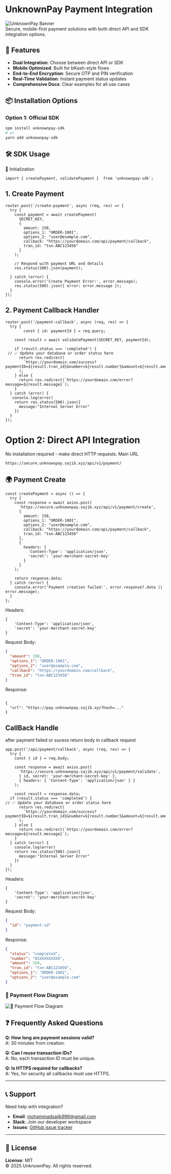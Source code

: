 # UnknownPay Payment Integration

![UnknownPay Banner](https://via.placeholder.com/1200x400?text=UnknownPay+Secure+Payments)  
Secure, mobile-first payment solutions with both direct API and SDK integration options.

## 🔑 Features

- **Dual Integration**: Choose between direct API or SDK
- **Mobile Optimized**: Built for bKash-style flows
- **End-to-End Encryption**: Secure OTP and PIN verification
- **Real-Time Validation**: Instant payment status updates
- **Comprehensive Docs**: Clear examples for all use cases

## 📦 Installation Options

### Option 1: Official SDK

```bash
npm install unknownpay-sdk
# or
yarn add unknownpay-sdk
```

## 🛠️ SDK Usage

🔹 Initialization

```
import { createPayment, validatePayment }  from 'unknownpay-sdk';
```

## 1. Create Payment

```
router.post('/create-payment', async (req, res) => {
  try {
    const payment = await createPayment(
      SECRET_KEY,
      {
        amount: 150,
        options_1: "ORDER-1001",
        options_2: "user@example.com",
        callback: "https://yourdomain.com/api/payment/callback",
        tran_id: "txn-ABC123456"
      }
    );

    // Respond with payment URL and details
    res.status(200).json(payment);

  } catch (error) {
    console.error('Create Payment Error:', error.message);
    res.status(500).json({ error: error.message });
  }
});
```

## 2. Payment Callback Handler

```
router.post('/payment-callback', async (req, res) => {
  try {
        const { id: paymentId } = req.query;

    const result = await validatePayment(SECRET_KEY, paymentId);

    if (result.status === 'completed') {
 // ✅ Update your database or order status here
      return res.redirect(
        `https://yourdomain.com/success?paymentID=${result.tran_id}&number=${result.number}&amount=${result.amount}`
      );
    } else {
      return res.redirect(`https://yourdomain.com/error?message=${result.message}`);
    }
  } catch (error) {
   console.log(error)
    return res.status(500).json({
      message:"Internal Server Error"
    })
  }
});

```

# Option 2: Direct API Integration

No installation required - make direct HTTP requests.
Main URL

```
https://secure.unknownpay.sajib.xyz/api/v1/payment/
```

## 🌍 Payment Create

```text
const createPayment = async () => {
  try {
    const response = await axios.post(
      'https://secure.unknownpay.sajib.xyz/api/v1/payment/create',
      {
        amount: 150,
        options_1: "ORDER-1001",
        options_2: "user@example.com",
        callback: "https://yourdomain.com/api/payment/callback",
        tran_id: "txn-ABC123456"
      },
      {
        headers: {
          'Content-Type': 'application/json',
          'secret': 'your-merchant-secret-key'
        }
      }
    );

    return response.data;
  } catch (error) {
    console.error('Payment creation failed:', error.response?.data || error.message);
  }
};
```

Headers:

```headers
{
    'Content-Type': 'application/json',
    'secret': 'your-merchant-secret-key'
}
```

Request Body:

```json
{
  "amount": 150,
  "options_1": "ORDER-1001",
  "options_2": "user@example.com",
  "callback": "https://yourdomain.com/callback",
  "tran_id": "txn-ABC123456"
}
```

Response:

```

{
  "url": "https://pay.unknownpay.sajib.xyz?hash=..."
}

```

## CallBack Handle

after payment failed or sucess return body in callback request

```
app.post('/api/payment/callback', async (req, res) => {
  try {
    const { id } = req.body;

    const response = await axios.post(
      'https://secure.unknownpay.sajib.xyz/api/v1/payment/validate',
      { id, secret: 'your-merchant-secret-key' },
      { headers: { 'Content-Type': 'application/json' } }
    );

    const result = response.data;
  if (result.status === 'completed') {
// ✅ Update your database or order status here
      return res.redirect(
        `https://yourdomain.com/success?paymentID=${result.tran_id}&number=${result.number}&amount=${result.amount}`
      );
    } else {
      return res.redirect(`https://yourdomain.com/error?message=${result.message}`);
    }
  } catch (error) {
    console.log(error)
    return res.status(500).json({
      message:"Internal Server Error"
    })
  }
});

```

Headers:

```headers
{
    'Content-Type': 'application/json',
    'secret': 'your-merchant-secret-key'
}
```

Request Body:

```json
{
  "id": "payment-id"
}
```

Response:

```json
{
  "status": "completed",
  "number": "01XXXXXXXXX",
  "amount": 150,
  "tran_id": "txn-ABC123456",
  "options_1": "ORDER-1001",
  "options_2": "user@example.com"
}
```

### 🔄 Payment Flow Diagram

![🔄 Payment Flow Diagram](https://sajib.xyz/unknownpay/Payment_Flow_Diagram.png)

## ❓ Frequently Asked Questions

**Q: How long are payment sessions valid?**  
A: 30 minutes from creation.

**Q: Can I reuse transaction IDs?**  
A: No, each transaction ID must be unique.

**Q: Is HTTPS required for callbacks?**  
A: Yes, for security all callbacks must use HTTPS.

---

## 📞 Support

Need help with integration?

- **Email**: [mohammadsajib996@gmail.com](mailto:mohammadsajib996@gmail.com)
- **Slack**: Join our developer workspace
- **Issues**: [GitHub issue tracker](https://github.com/sajibhub/unknown_pay_nodejs/issues)

---

## 📄 License

**License**: MIT  
© 2025 UnknownPay. All rights reserved.
